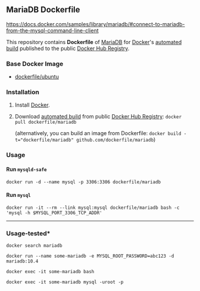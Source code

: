 ## MariaDB Dockerfile

https://docs.docker.com/samples/library/mariadb/#connect-to-mariadb-from-the-mysql-command-line-client


This repository contains **Dockerfile** of [MariaDB](https://mariadb.org/) for [Docker](https://www.docker.com/)'s [automated build](https://registry.hub.docker.com/u/dockerfile/mariadb/) published to the public [Docker Hub Registry](https://registry.hub.docker.com/).


### Base Docker Image

* [dockerfile/ubuntu](http://dockerfile.github.io/#/ubuntu)


### Installation

1. Install [Docker](https://www.docker.com/).

2. Download [automated build](https://registry.hub.docker.com/u/dockerfile/mariadb/) from public [Docker Hub Registry](https://registry.hub.docker.com/): `docker pull dockerfile/mariadb`

   (alternatively, you can build an image from Dockerfile: `docker build -t="dockerfile/mariadb" github.com/dockerfile/mariadb`)


### Usage

#### Run `mysqld-safe`

    docker run -d --name mysql -p 3306:3306 dockerfile/mariadb

#### Run `mysql`

    docker run -it --rm --link mysql:mysql dockerfile/mariadb bash -c 'mysql -h $MYSQL_PORT_3306_TCP_ADDR'
    
    
 ----------------------------------------
 
### Usage-tested*

```
docker search mariadb
```
```
docker run --name some-mariadb -e MYSQL_ROOT_PASSWORD=abc123 -d mariadb:10.4
   ```
   ```
   docker exec -it some-mariadb bash
   ```
   ```
   docker exec -it some-mariadb mysql -uroot -p
```
